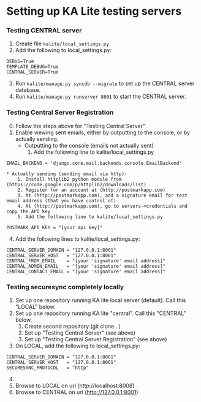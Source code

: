 Setting up KA Lite testing servers
===


### Testing CENTRAL server
1. Create file `kalite/local_settings.py`
2. Add the following to local_settings.py:

`DEBUG=True`  
`TEMPLATE_DEBUG=True`  
`CENTRAL_SERVER=True`

3. Run `kalite/manage.py syncdb --migrate` to set up the CENTRAL server database.
4. Run `kalite/manage.py runserver 8001` to start the CENTRAL server.


### Testing Central Server Registration
0. Follow the steps above for "Testing Central Server" 
1. Enable viewing sent emails, either by outputting to the console, or by actually sending.
    * Outputting to the console (emails not actually sent)
        1. Add the following line to kalite/local_settings.py

`EMAIL_BACKEND = 'django.core.mail.backends.console.EmailBackend'`

    * Actually sending (sending email via http):
        1. Install httplib2 python module from (https://code.google.com/p/httplib2/downloads/list)
        2. Register for an account at (http://postmarkapp.com)
        3. At (http://postmarkapp.com), add a signature email for test email address (that you have control of)
        4. At (http://postmarkapp.com), go to servers->credentials and copy the API key
        5. Add the following line to kalite/local_settings.py

`POSTMARK_API_KEY = "[your api key]"`  

4. Add the following lines to kalite/local_settings.py:

`CENTRAL_SERVER_DOMAIN = "127.0.0.1:8001"`  
`CENTRAL_SERVER_HOST   = "127.0.0.1:8001"`  
`CENTRAL_FROM_EMAIL    = "[your 'signature' email address]"`  
`CENTRAL_ADMIN_EMAIL   = "[your 'signature' email address]"`  
`CENTRAL_CONTACT_EMAIL = "[your 'signature' email address]"`  


### Testing securesync completely locally
1. Set up one repository running KA lite local server (default).  Call this "LOCAL" below.
2. Set up one repository running KA lite "central".  Call this "CENTRAL" below.
    1. Create second repository (git clone...)
    2. Set up "Testing Central Server" (see above)
    3. Set up "Testing Central Server Registration" (see above)
3. On LOCAL, add the following to local_settings.py:

`CENTRAL_SERVER_DOMAIN = "127.0.0.1:8001"`  
`CENTRAL_SERVER_HOST   = "127.0.0.1:8001"`  
`SECURESYNC_PROTOCOL   = "http"`  

4. 
4. Browse to LOCAL on url (http://localhost:8008)
5. Browse to CENTRAL on url (http://127.0.0.1:8001)

